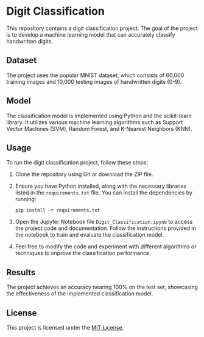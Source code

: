 # Digit Classification

This repository contains a digit classification project. The goal of the project is to develop a machine learning model that can accurately classify handwritten digits.

## Dataset

The project uses the popular MNIST dataset, which consists of 60,000 training images and 10,000 testing images of handwritten digits (0-9).

## Model

The classification model is implemented using Python and the scikit-learn library. It utilizes various machine learning algorithms such as Support Vector Machines (SVM), Random Forest, and K-Nearest Neighbors (KNN).

## Usage

To run the digit classification project, follow these steps:

1. Clone the repository using Git or download the ZIP file.

2. Ensure you have Python installed, along with the necessary libraries listed in the `requirements.txt` file. You can install the dependencies by running:
   ```
   pip install -r requirements.txt
   ```

3. Open the Jupyter Notebook file `Digit_Classification.ipynb` to access the project code and documentation. Follow the instructions provided in the notebook to train and evaluate the classification model.

4. Feel free to modify the code and experiment with different algorithms or techniques to improve the classification performance.

## Results

The project achieves an accuracy nearing 100% on the test set, showcasing the effectiveness of the implemented classification model.

## License

This project is licensed under the [MIT License](LICENSE).
